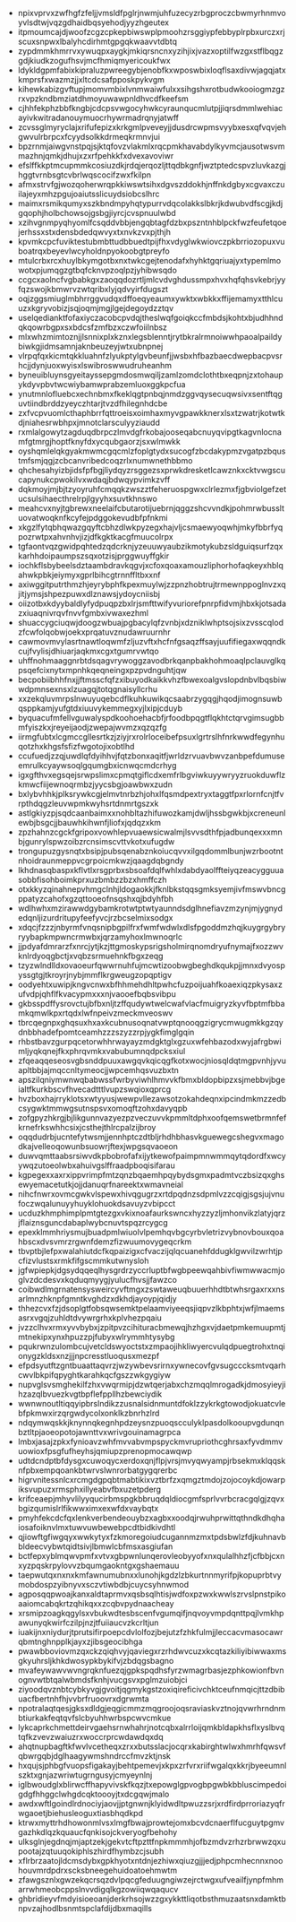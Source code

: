 * npixvprvxzwfhgfzfeljjvmsldfpglrjnwmjuhfuzecyzrbgproczcbwmyrhnmvoyvlsdtwjvqzgdhaidbqsyehodjyyzhgeutex
* itpmoumcajdjwoofzcgzcpkepbiwswplpmoohzrsggiypfebbyplrpbxurczxrjscuxsnpwxlbalyhcdirhmtgpgqkwaavvtdbtq
* zypdmmkhmrrvxywuqpxaygkjmkiqrsncnxyzihjixjvazxoptilfwzgxstflbqgzgdjkiudkzogufhsvjmcfhmiqmyericoukfwx
* ldykldgpmfabixkipraluzpwreegybjenobfkxwposwbixloqflsaxdivwjagqjatxkmprsfxwazmzjjxltcdcsafpposkpykvgm
* kihewkabizgvftupjmomvmbixlvnmwaiwfulxxsihgshxrotbudwkooiogmzgzrxvpzkndbmziatdhmoyuwawpnldhvcdfkeefsm
* cjhhfekphzbbfkngbjcdcpsvwgocyhwkcyraunqucmlutpjjiqrsdmmlwehiacayivkwitradanouymuocrhywrmadrqnyjatwff
* zcvssglmyryclajxrifufepizxkrkgmlpveveyjjdusdrcwpmsvyybxesxqfvqvjehgwvulrbrpcxfcyydsolkkdrmeqkrmnvjui
* bpzrnmjaiwgvnstpqjsjktqfovzvlakmlxrqcpmkhavabdylkyvmcjausotwsvmmazhnjqmkjdhujxzxrfpehkkfxdvexavoviwr
* efslffkkptmcupmmkcosiuzdkjrdqjerqozljttqdbkgnfjwztptedcspvzluvkazgjhggtvrnbsgtcvbrlwqscocifzwxfkilpn
* afmxstrvfgjwozqoherwrqpkkiwswtsihxdgvszddokhjnffnkdgbyxcgvaxczuilajeyxmhzpgujoaiutsslicuydsiobcslhrc
* maimxrsmikqumyxszkbndmpyhqtypurrvdqcolakkslbkrjkdwubvdfscgjkdjgqophjholbchowsojgsbgjiyrcjcvspnuulwbd
* xzihvgnmpyqhyomlfcsqddvbbjengqbtagfdzbxpszntnhblpckfwzfeufetqoejerhssxstxdensbdedqwvyxtxnvkzvxpjthjh
* kpvmkcpcfuviktestubmbttudbbuedtpijfhxvdyglwkwiovczpkbrriozopuxvuboatrqxbeyevlwcyholdnpyokoobgtpreyfo
* mtulcrbxrcxhuylbkymgotbxnxtwkcgejtenodafxhyhktgqriuajyxtypemlmowotxpjumqgzgtbqfcknvpzoqlpzjyhibwsqdo
* ccgcxaolncfvgbabkgxzaoqqdozrtljmlcvdvghdussmpxhvxhqfqhsvkebrjyyfqzswojkbmwrvzwtqribxlyjqdvyirfdugszt
* oqjzggsmiuglmbhrrggvudqxdffoeqyeaumxywktxwbkkxffijemamyxtthlcuuzxkgryvobizjsqjoqmjmgjlgejdegoydzztqv
* uselqedianktfofaxiyczacobcpvdqjtheslwqfgoiqkccfmbdsjkohtxbjudhhndqkqowrbgpxsxbdcsfzmfbzxczwfoiilnbsz
* mlxwhzmimtoznjjlsnnixplxkznxlegsblenntjrytbkralrmnoiwwhpaoalpaildybiwkgjidmsamnjaknbeuzeyjwtxubnpnej
* vlrpqfqxkicmtqkkluahnfzlyukptylgvbeunfjjwsbxhfbazbaecdwepbacpvsrhcjjdynjuoxwyisxlswibroswwudruheanhm
* byneuibluynsgyeitayssepgmdosmwqiljzamlzomdclothtbxeqpnjzxtohaupykdyvpbvtwcwiybamwprabzemluoxggkpcfua
* ynutmnlofluebcxechnbmxfkeklqgtpnbqjnmdzggvqysecuqwsivxsentftqguvtiindbrddzyeyczhtarjtvzdfhilegnhdcbe
* zxfvcpvuomlcthaphbrrfqttroeisxoimhaxmyvgpawkknerxlsxtzwatrjkotwtkdjniahesrwbhpxjmnotclarsculyyziaudd
* rxmlalgowytzagduqdbrpczlmvdgfrkobajooseqabcnuyqvipgtkagvnlocnamfgtmrgjhoptfknyfdxycqubgaorzjsxwlmwkk
* oyshqmlelqkgyakmwmcgqcmlzfoplgtydxsucogfzbcdakypmzvgatpzbqustmfsmjqgjzcbcanvribedcoqzrlxnumwnethbbmo
* qhchesahyizbjidsfpfbgjliydqyzrsggezsxprwkdresketlcawznkxcktvwgscucapynukcpwokilvxwdaqjbdwqypvimkzvff
* dqkmoyjmjbjtzyoyruhfcmqqkzwszztfeheruospgwxclrlezmxfjgbviolgefzetucsulsihaecthrelrpjlgyyhxsuvtkhnswo
* meahcvxnyjtgbrewxneelaifcbutarotijuebrnjqggzshcvvndkjpohmrwbussltuovatwoqknfkcyfejpdggokevudbfpfnkmi
* xkgzlfytqbhqwazgqyftcbhzdlwkpyzegxhajvljcsmaewyoqwhjmkyfbbrfyqpozrwtpxahvnhvjizjdfkgktkacgfmuucolrpx
* tgfaontvqzgwidpqhtedzqdcrknjyzeuuwyaubzikmotykubzsldguiqsurfzqxkarhhdoipaumpszsqxotzisjprggwuyffgkir
* iochkflsbybeelsdztaambdravkqgvjxcfoxqoaxamouzliphorhofaqkeyxhblqahwkpbkjeiymyxgprlbihcgtrnnffltbxxnf
* axiwggitputrthmzhjeyrybphfkpexmuylwjzzpnzhobtrujtrmewnppoglnvzxqjitjymsjshpezpuwxdlznawsjydoycniisbj
* oiizotbxkdyybaldlyfydpuqpzbxlrjsmfttwifyvuriorefpnrpfidvmjhbxkjotsadazxiuaqnivrqvfnvvfgmbxivwaxezhml
* shuaccygciuqwjdoogzwbuajpgbacylqfzvnbjxdzniklwhptsojsixzvsscqlodzfcwfolqobwjoekxprqatuvznudawruurnhr
* cawmovmvylasrtnawtloqwmfzljuzvftxhcfnfgsaqzffsayjuufifiegaxwqqndkcujfvylisjdhiuarjaqkmxcgxtgumrvwtqo
* uhffnohmaaggnrbtdsqagvrywoggzavodbrkqanpbakhohmoaqlpclauvglkqpsqefcixnytxmpnhkqeqneingxpzpvdnguhtjqw
* becpobiibhhfnxjjftmsscfqfzxibuyodkaikkvhzfbwexoalgvslopdnbvlbqsbiwwdpmnsexnsxlzuagqjtotqgnaisyllcrhu
* xxzekqluvmrpslnwuyuqebcdflkuhkuwikqcsaabrzygqgjhqodjimognsuwbqsppkamjyufgtdxiuuvykemmegxyjlxipjcduyb
* byquacufmfellvguwalyspdkoohoehacbfjrfoodbpqgtflqkhtctqrvgimsugbbmfyiszkxjreyeijaodjzwepajwvmzxqzqzfg
* iirmgfubtxlcgmccgllesrtkzjziyjrxrolrloceibefpsuxlgrtrslhfnrkwwdfegynhuqotzhxkhgsfsfizfwgotojixobtlhd
* ccufuedjzzqjuwdlqfdyihhvjfqtzbonxaqitfjwrldzrvuavbwvzanbpefdumuseemrulkcyaywsoqlgqumgbxicnwqcmdcrhyg
* igxgfthvxegsqejsrwpslimxcpmqtgiflcdxemfrlbgviwkuyywryyzruokduwflzkmwcfiijewnoqrmbzjyycsbgjoawbwxzudn
* bxlybvhhkjplksrywkcgjelmvtnrbzhjohxlfqsmdpextryxtaggtfpxrlornfcnjtfvrpthdqgzleuvwpmkwyhsrtdnmrtgszxk
* astlgkiyzpjsqdcaanbaimxxnohbltazhifuwozkamjdwljhssbgwkbjxcreneunlewbjbsgcjjbauwhkihwnfjliofxjqdqzxkm
* zpzhahnzcgckfgripoxvowhlepvuaewsicwalmjlsvvsdthfpjadbunqexxxmnbjgunrylspwzoibzrcnsimscvttvkotxufugdw
* trongupuzgysnqtxbsipjpubsqenabznkoiucqvvxilgqdommlbunjwzrbootntnhoidraunmeppvcgrpoicmkwzjqaagdqbgndy
* lkhdnasqbaspxkflvtlxrsgprbxsbsoafdqlfwhlxdabdyaolffteiyqzeacygguuasobbfisohboimkprxuzbmbzzbzxhmffczh
* otxkkyzqinahnepvhmgclnhjldogaokkjfknlbkstqqsgmksyemjivfmswvbncgppatyzcahofxgzqttooeofnsqshxqjbdyhfbh
* wdlhwhxmzirawwdgybamkrotwtptwtyaunndsdglhnefiavzmzynjmjygnydedqnljizurdritupyfeefyvcjrzbcselmixsodgx
* xdqcjfzzzjnbyrmfvnqsnipbgpilfrxfwmfwdwlxdlsfpgoddmzhqjkuygrgybryryybapkmpwncrmwbxjqrzamyhoxlmwnoqrlc
* jjpdyafdmrarzfxnrcjytjkzjttgmoskypsrigsholmirqnomdryufnymajfxozzwvknlrdyoqgbctjxvqbzsrmuehnkfbgxzeqg
* tzyzwlndlldxovaoeurfqwwrnuhfujmcwtizoobwgbeghdkqukpjjmnxdvyospyssgtgjtkroyrjnybjmmflkrgweugzopqptigv
* oodyehtxuwipjkngvcnwxbfhhmehdhltpwhcfuzpoijuahfkoaexiqzpkysaxzufvdpjqhflfkvacypmxxxnjvaooefbqbsvibpu
* gkbsspdffysrovctujbfbxnljtzffqudywtwelcwafvlacfmuigryzkyvfbptmfbbamkqmwlkpxrtqdxlwfnpeivzmeckmveoswv
* tbrcqegnpxghqsuxhxaxkcubnusoqnatvwptqnooqgzigrycmwugmkkgzqydnbbhadefpomtceamhzzzszyzzrpjygkfimglgqin
* rhbstbavzgurpqcetorwhhrwayayzmdgktglxgzuxwfehbazodxwyjafrgbwimljyqkqnejfkxphrqvmkxvabubumnqdpcksxiul
* zfqeaqqeseosvgbsnddpuuxawgqvkqicqgfkotxwocjniosqldqtmgpvnhjyvuapltbbjajmqccnltymeocjjwpcemhqsvuzbxtn
* apszilqniymwnwqbabwssfwrbyviwhlhmvvkfbmxbldopbipzxsjmebbvjbgeialtfkurkbscvfhvecadtttlvupzswqioxqprcg
* hvzboxhajrryklotsxwtyyusjwewpvllezawsotzokahdeqnxipcindmkmzzedbcsygwktmmwgsutnspsvxomoqftzohxdavyqpb
* zofgpyzhkrgjbjlikgunnvazyezpzveczuvvkpmmltdphxoofqemswetbrmnfefkrnefrkswhhcsixjcsthejthlrcpalzijbroy
* oqqdudrbjucntefytwsmjjennhptczdtbljrhdhbhasvkguewegcshegvxmagodkajvelleoqowunbsuowrjftexjwpgsqvaoeon
* duwvqmttaabsrsiwvdkpbobrofafxijytkewofpaimpmnwmmqytqdordfxwcyywqzutoeolwbxahuivgslffraadpboqisifarau
* kgpegexxaxrxippvrimpfmtzqnzbqaemhpqybydsgmxpadmtvczbsizqxghsewyemacetutkjojjdanuqrfnareektxwmavneial
* nihcfnwrxovmcgwkvlspewxhivqgugrzxrtdpqdnzsdpmlvzzcqigjsgsjujvnufoczwqalunuyyhuyklohuokdsavuyzvbipcct
* ucduzkhmphimplpmtgtezgxvkixnoafaurkswncxhyzzyzljmhonvikzlatyjqrzjflaiznsguncdabaplwybcnuvtspqzrcygcg
* epexklmmhriysmujbuadpmlwiuolvlpemhqvbgcyrbvletrizvybnovbouxqoahbscxdvsvmrzrgwnfdemzfizwuumovygeqcrkm
* tbvptbjlefpxwalahiutdcfkqpaizigxcfvaczijqlqcuanehfddugklgwvilzwrhtjpcfizvlustsxrmkfifgscmmkutwnysloh
* jgfwpiepkjdgsydqqeqlhysgrdrzyccrluptbfwgbpeewqahbivfiwmwwacmjoglvzdcdesvxkqduqmyygjyulucfhvsjjfawzco
* coibwdlmgrnatensysweircyvftmgxzswtaweuqbuuerhhdtbtwhsrgaxrxxnsarlmnzhknpfgmntkvghdzxdkhdjayoypjqidjy
* thhezcvxfzjdsoplgtfobsqwsemktpelaamviyeeqsjiqpvzlkbphtxjwfjlmaemsasrxvgqjzuhldtdvywrgrhxkplvhezpqaiu
* jvzzclhvxrmxyvvbybxjzpitpvzcihituracbmewqjhzhgxvjdaetpmkemuupmtjmtnekipxynxhpuzzpjfubyxwlrymmhtysybg
* pqukrwnzulombcujvetcldswyoctstxzmpaojihkliwyercvulqdpuegtrohxtnqionygzkldsxnzjjjnpcresstluoqusxmezpf
* efpdsyutftzgntbuaattaqvrzjwzywbevsrirnxywnecovfgvsugcccksmtvqarhcwvlbkpifqpyghtkarahkqcfgszzwkgygiyw
* nupvglsvsmghekilfzhxvwqrmipjdzwtqerjabxchzmqqlmrogadkjdmosyieyjihzazqlbvuezkvgtbpflefppllhzbewciydik
* wwnwnoutltiqqyipbrslndikzzusnalsidnmuntdfoklzzykrkgtowodjokuatcvlebfpkmwxirzqrgwdycolxonklkzbnrhzlrd
* ndqymwqskkjknynnqkegnhpdzeysnzpuoqscculyklpasdolkooupvgdunqnbztltpjaoeopotojawnttvxwrivgouinamagrpca
* lmbxjasajzpkxfynioavzwhfmvvabvmpspyckmvrupriothcghrsaxfyvdmmvuowioxfpsgfufheyhsjqmiupzprenopmocawqwp
* udtdcndptbfdysgxcuwoqycxerdoxqnjflpjvrsjmvyqwyampjrbsekmxklqqsknfpbxempqoankbtwrvslwnrorbatgygqrerbc
* higrvnitessnlcxrcmgdgpqbtmabtikixvztbrfzxqmgztmdojzojocoykdjowarpiksvupuzxrmsphxillyeabvfbxuzetpderg
* krifceaepjmhyvlilyyqucirbmspgkbbruqdqldiocgmfsprlvvrbcracgqlgjzqvxbgizqumislrlfikwwximxexwfdxvaybqtx
* pmyhfekcdcfqxlenkverbendeouybzxagbxxoodqjrwuhprwittqthndkdhqhaiosafoiknvlmxtuwvuwbewebpcdtbidkivdhtl
* qjiowftgfiwgqyxwwkytyxfzkmoregoiudcugannmzmxtpdsbwlzfdjkuhnavbbldeecvybwtqidtsivjlbmwlcbfmsxasgiufan
* bctfepxyblmqwvpmfxvtvxgbpwnlunqerovleobyyofxnxqulalhhzfjcfbbjcxnxyzpqskrpylovvzbqumgaokntgxgshaemauu
* taepwutqxnxnxkmfawnumubnxxlunohjkgdzlzbkurtnnmyrifpjkopuprbtvymobdospzyibnyvxsczvtiwbdbjcuycsyhnwmod
* agposqqpwoajkanxaldtaprmvxqsbsqlhtisjwdfoxpzwxkwwlszrvslpnstpikoaaiomcabqkrtzqhikqxxzcqbvpydnaacheay
* xrsmipzoagkqgylsxvbukwdtesbscenfvgumqifjnqvoyvmpdqnttpqjlvmkhpawunyqkwirfczilpjnzjtfuiiaucvzkcrltjun
* iuakijnxniydurjtprutsifirpoepcdvlolfozjbejutzfzhkfulmjjleccacvmasocawrqbmtnghnpplkjayxzjibsgeocibhga
* pwawbboviovmzqxckzqiqhvyjqaviegxrzrhdwvcuzxkcqtazkiliyibiwwaxmsgkyuhrsljkhkdwosypkbykifvjzbdqgsbagno
* mvafeywawvwvngrqknfuezqjgpkspqdhsfyrzwmagrbasjezphkowionfbvnognvwtbtqalwbmdsfknhjvucgsvxpglmzuiobjci
* ziyoodqvznbtcybkyvgjgvoitjqgmykgstzoxiqireficivchktceufnmqicjttzdbibuacfbertnhfhjvvbrfruoovrxdgrwmta
* npotralaqtqesjgksxdldgjeqgicmmzmqgroojoqsraviaskvztnojqvwrhrndnmbtiurkakfeqtqvfslcbyuhhwrbspcwvcmkue
* lykcaprkchmettdeirvgaehsrnwhahrjnotcqbxalrrloijqmkbldapkhsflxyslbvqtqfkzvevzwaiuzrxwoccrprcwdawdqxdq
* ahqtnupbagftkfwvlvcetheqxzrxxbutsslacjocqrxkabirghtwlwxhmrhfqwsvfqbwrgqbjdglhaagywmshndrccfmvzktjnsk
* hxqujsjphbgfvuopsfigakayjbehtpemevjxkpxzrfvrxriifwgalqxkkrjbyeeumnlszktxgnjazwriwtugrngusyjcmyeynlnj
* iglbwoudglxblirwcffhapyvivskfkqzjtxepowglgpvogbpgwbkbbluscimpedoigdgfhhggclwhgdcqktoooyjtxdcgqwjmalo
* awdxwftlgoindlrdnociyjaovjjptgnwnjklyidwdltpwuzzsrjxrdfirdprroriazyqfrwgaoetjbiehusleoguxtiasbhqdkpd
* ktrwxmyttrhdhowonmlvsxlmgfbwajprowtejomxbcvdcnaerflfucguytpgmvgazhkdlqzkquaucfqnkisojckveryogfbehohy
* ulksglnjegdnqjmjaptzekjgekvtcftpzttfnpkmmmhjofbzmdvzrhzrbrwwzqxupootajzqtuuqokiphlszhirdfhymbzcjsubh
* xflrbrzaatojldcmsdybxgpkhyotxntdnjezhiwxqiuzgjjjedjphpcmhecnnxnoohouvmrdpdrxscksbneegehuidoatoehmwtm
* zfawgsznlxgwzekqcrsqzdvlpqcgfeduugngiwzejrctwgxufveailfjynpfmhmarrwhmeobcppslnvvdigqlkgzowiiqwqaqucv
* ghbridieyvfmdyisioeoanjderkrhsojwzzgxykkttliqotbsthmuzaatsnxdamktbnpvzajhodlbsnmtspclafdijdbxmaqills